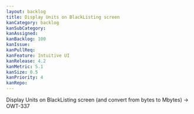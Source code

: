 ```yaml
---
layout: backlog
title: Display Units on BlackListing screen
kanCategory: backlog
kanSubCategory:
kanAssigned:
kanBacklog: 100
kanIssue:
kanPullReq:
kanFeature: Intuitive UI
kanRelease: 4.2
kanMetric: 5.1
kanSize: 0.5
kanPriority: 4
kanRepo: 
---
```

Display Units on BlackListing screen (and convert from bytes to Mbytes) -> OWT-337
